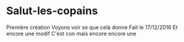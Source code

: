 # Salut-les-copains
Première création
Voyons voir se que celà donne
Fait le 17/12/2016
Et encore une modif
C'est con mais encore encore une
